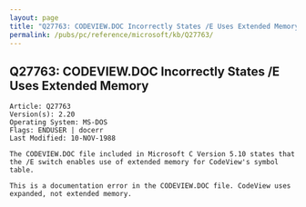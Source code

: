 ```yaml
---
layout: page
title: "Q27763: CODEVIEW.DOC Incorrectly States /E Uses Extended Memory"
permalink: /pubs/pc/reference/microsoft/kb/Q27763/
---
```


## Q27763: CODEVIEW.DOC Incorrectly States /E Uses Extended Memory

	Article: Q27763
	Version(s): 2.20
	Operating System: MS-DOS
	Flags: ENDUSER | docerr
	Last Modified: 10-NOV-1988
	
	The CODEVIEW.DOC file included in Microsoft C Version 5.10 states that
	the /E switch enables use of extended memory for CodeView's symbol
	table.
	
	This is a documentation error in the CODEVIEW.DOC file. CodeView uses
	expanded, not extended memory.
